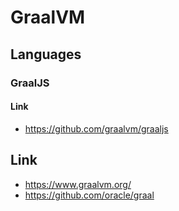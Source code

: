 # GraalVM
## Languages
### GraalJS
#### Link
- https://github.com/graalvm/graaljs
## Link
- https://www.graalvm.org/
- https://github.com/oracle/graal
